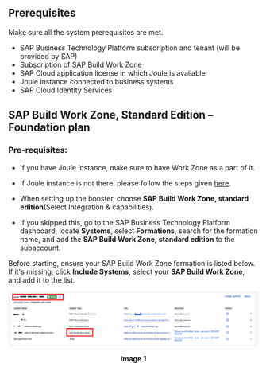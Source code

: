 ## Prerequisites

Make sure all the system prerequisites are met.

- SAP Business Technology Platform subscription and tenant (will be provided by SAP)
- Subscription of SAP Build Work Zone
- SAP Cloud application license in which Joule is available
- Joule instance connected to business systems
- SAP Cloud Identity Services

## SAP Build Work Zone, Standard Edition – Foundation plan 
### Pre-requisites: 

- If you have Joule instance, make sure to have Work Zone as a part of it. 

- If Joule instance is not there, please follow the steps given <a href="https://discovery-center.cloud.sap/missiondetail/4538/4826/?tab=projectboard">here</a>. 

- When setting up the booster, choose **SAP Build Work Zone, standard edition**(Select Integration & capabilities).

- If you skipped this, go to the SAP Business Technology Platform dashboard, locate **Systems**, select **Formations**, search for the formation name, and add the **SAP Build Work Zone, standard edition** to the subaccount.


Before starting, ensure your SAP Build Work Zone formation is listed below. If it's missing, click **Include Systems**, select your **SAP Build Work Zone**, and add it to the list.


![SAP Build Work Zone](images/1.png)

**<p align="center"> Image 1 </p>**